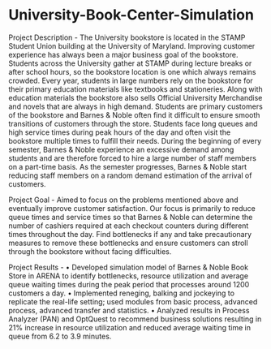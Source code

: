 # University-Book-Center-Simulation

Project Description -
The University bookstore is located in the STAMP Student Union building at the University of Maryland. Improving customer experience has always been a major business goal of the bookstore. Students across the University gather at STAMP during lecture breaks or after school hours, so the bookstore location is one which always remains crowded. Every year, students in large numbers rely on the bookstore for their primary education materials like textbooks and stationeries. Along with education materials the bookstore also sells Official University Merchandise and novels that are always in high demand. Students are primary customers of the bookstore and Barnes & Noble often find it difficult to ensure smooth transitions of customers through the store. Students face long queues and high service times during peak hours of the day and often visit the bookstore multiple times to fulfill their needs. During the beginning of every semester, Barnes & Noble experience an excessive demand among students and are therefore forced to hire a large number of staff members on a part-time basis. As the semester progresses, Barnes & Noble start reducing staff members on a random demand estimation of the arrival of customers.

Project Goal -
Aimed to focus on the problems mentioned above and eventually improve customer satisfaction. Our focus is primarily to reduce queue times and service times so that Barnes & Noble can determine the number of cashiers required at each checkout counters during different times throughout the day. Find bottlenecks if any and take precautionary measures to remove these bottlenecks and ensure customers can stroll through the bookstore without facing difficulties.

Project Results -
• Developed simulation model of Barnes & Noble Book Store in ARENA to identify bottlenecks, resource utilization and average queue waiting times during the peak period that processes around 1200 customers a day.
• Implemented reneging, balking and jockeying to replicate the real-life setting; used modules from basic process, advanced process, advanced transfer and statistics.
• Analyzed results in Process Analyzer (PAN) and OptQuest to recommend business solutions resulting in 21% increase in resource utilization and reduced average waiting time in queue from 6.2 to 3.9 minutes.
